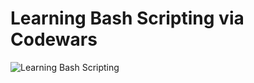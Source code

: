 Learning Bash Scripting via Codewars 
============

![Learning Bash Scripting](https://github.com/qbessi/learning-bash-shell/blob/main/learning-bash-scripting.jpg)